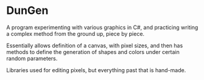 # DunGen
A program experimenting with various graphics in C#, and practicing writing a complex method from the ground up, piece by piece.

Essentially allows definition of a canvas, with pixel sizes, and then has methods to define the generation of shapes and colors under certain random parameters.

Libraries used for editing pixels, but everything past that is hand-made.
